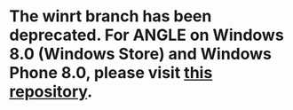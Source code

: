 The winrt branch has been deprecated. For ANGLE on Windows 8.0 (Windows Store) and Windows Phone 8.0, please visit [this repository](https://github.com/MSOpenTech/angle-win8.0).
===